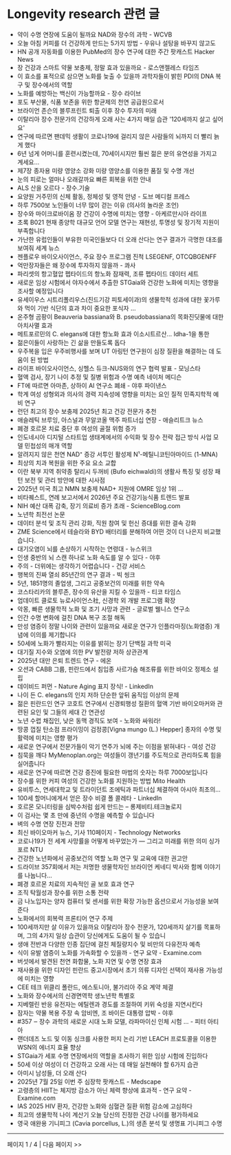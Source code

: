 # Longevity research 관련 글

- 약이 수명 연장에 도움이 될까요 NAD와 장수의 과학 - WCVB
- 오늘 아침 커피를 더 건강하게 만드는 5가지 방법 - 우유나 설탕을 바꾸지 않고도
- HN 공개 자동화를 이용한 PubMed의 장수 연구에 대한 주간 팟캐스트  Hacker News
- 장 건강과 스마트 약물 보충제, 정말 효과 있을까요 - 로스앤젤레스 타임즈
- 이 효소를 표적으로 삼으면 노화를 늦출 수 있을까 과학자들이 밝힌 PDI의 DNA 복구 및 장수에서의 역할
- 노화를 예방하는 백신이 가능할까요 - 장수 라이브
- 포도 부산물, 식품 보존을 위한 항균제의 천연 공급원으로서
- 브라이언 존슨의 블루프린트 퇴출 이후 장수 투자의 미래
- 이탈리아 장수 전문가의 건강하게 오래 사는 4가지 매일 습관 '120세까지 살고 싶어요'
- 연구에 따르면 팬데믹 생활이 코로나19에 걸리지 않은 사람들의 뇌까지 더 빨리 늙게 했다
- 6년 넘게 어머니를 훈련시켰는데, 70세이시지만 훨씬 젊은 분의 유연성을 가지고 계세요…
- 제7장 종자용 미량 영양소 강화 미량 영양소를 이용한 품질 및 수명 개선
- 눈의 피로는 얼마나 오래갈까요 빠른 회복을 위한 안내
- ALS 산을 오르다 - 장수.기술
- 요양원 거주민의 신체 활동, 정체성 및 영적 안녕 - 도브 메디컬 프레스
- 하루 7500보 노인들이 너무 많이 걷는 이유 (의사의 놀라운 조언)
- 장수와 마이크로바이옴 장 건강이 수명에 미치는 영향 - 아케르만시아 라이프
- 초록 B021 현재 종양학 대규모 언어 모델 연구는 재현성, 투명성 및 장기적 지원이 부족합니다
- 가난한 유럽인들이 부유한 미국인들보다 더 오래 산다는 연구 결과가 극명한 대조를 보여줘  세계 뉴스
- 젠플로우 바이오사이언스, 주요 장수 프로그램 진척  LSEGENF, OTCQBGENFF
- 억만장자들은 왜 장수에 투자하지 않을까 - 콰사
- 파리셋의 항고혈압 펩타이드의 항노화 잠재력, 조류 펩타이드 데이터 세트
- 새로운 임상 시험에서 야자수에서 추출한 STGaia와 건강한 노화에 미치는 영향을 조사할 예정입니다
- 유세이우스 시트리폴리우스(진드기강 피토세이과)의 생물학적 성과에 대한 꽃가루와 먹이 기반 식단의 효과 차이 중요한 포식자 …
- 온주형 곰팡이 Beauveria bassiana와 B. pseudobassiana의 목화진딧물에 대한 아치사멸 효과
- 메트포르민의 C. elegans에 대한 항노화 효과 이소시트르산... Idha-1을 통한
- 젊은이들이 사랑하는 긴 삶을 만들도록 돕다
- 우주복을 입은 우주비행사를 보며 UT 아링턴 연구원이 심장 질환을 해결하는 데 도움이 된 방법
- 라이프 바이오사이언스, 싱헬스 듀크-NUS와의 연구 협력 발표 - 모닝스타
- 혈액 검사, 장기 나이 추정 및 질병 위험과 수명 예측  네이처 메디슨
- FT에 따르면 아마존, 상하이 AI 연구소 폐쇄 - 야후 파이낸스
- 학계 여성 성형외과 의사의 경력 지속성에 영향을 미치는 요인 질적 민족지학적 예비 연구
- 런던 최고의 장수 보충제 2025년 최고 건강 전문가 추천
- 애슬레틱 브루잉, 아스널과 무알코올 맥주 파트너십 연장 - 애슬리트크 뉴스
- 폐경 호르몬 치료 중단 후 여성의 골절 위험 증가
- 인도네시아 디지털 스타트업 생태계에서의 수익화 및 장수 전략 접근 방식 사업 모델 민첩성의 매개 역할
- 알려지지 않은 천연 NAD⁺ 증강 서투인 활성제 N¹-메틸니코틴아마이드 (1-MNA)
- 최상의 치과 복원을 위한 주요 요소 교합
- 이란 북부 지역 취약종 탈리시 두꺼비 (Bufo eichwaldi)의 생활사 특징 및 성장 패턴 보전 및 관리 방안에 대한 시사점
- 2025년 미국 최고 NMN 보충제 NAD+ 지원에 OMRE 임상 1위 ...
- 비타퀘스트, 연례 보고서에서 2026년 주요 건강기능식품 트렌드 발표
- NIH 예산 대폭 감축, 장기 의료비 증가 초래 - ScienceBlog.com
- 노년학 최전선  논문
- 데이터 분석 및 조직 관리 강화, 직원 참여 및 헌신 증대를 위한 결속 강화
- ZME Science에서 테슬라와 BYD 배터리를 분해하여 어떤 것이 더 나은지 비교했습니다.
- 대기오염이 뇌를 손상하기 시작하는 연령대 - 뉴스위크
- 인생 중반의 뇌 스캔 하나로 노화 속도를 알 수 있다 - 야후
- 주의 - 더위에는 생각하기 어렵습니다 - 건강 서비스
- 행복의 진짜 열쇠 85년간의 연구 결과 - 빅 씽크
- 5년, 1851명의 졸업생, 그리고 공중보건의 미래를 위한 약속
- 코스타리카의 블루존, 장수의 유산을 지킬 수 있을까 - 티코 타임스
- 업데이트 클로토 뉴로사이언스社, 신경학 외 개발 프로그램 확장
- 악몽, 빠른 생물학적 노화 및 조기 사망과 관련 - 글로벌 웰니스 연구소
- 인간 수명 변화에 걸친 DNA 복구 조절 해독
- 만성 염증이 정말 나이와 관련이 있을까요 새로운 연구가 인플라마징(노화염증) 개념에 이의를 제기합니다
- 50세에 노화가 빨라지는 이유를 밝히는 장기 단백질  과학 미국
- 대기질 지수와 오염에 의한 PV 발전량 저하 상관관계
- 2025년 대만 은퇴 트렌드 연구 - 에온
- 오션과 CABB 그룹, 핀란드에서 침입종 사르가숨 해조류를 위한 바이오 정제소 설립
- 데이비드 퍼먼 - Nature Aging 표지 장식! - LinkedIn
- 나이 든 C. elegans의 인지 저하 단순한 앞뒤 움직임 이상의 문제
- 젊은 핀란드인 연구 코호트 연구에서 신경퇴행성 질환의 혈액 기반 바이오마커와 관련된 요인 및 그들의 세대 간 연관성
- 노년 수렵 채집인, 낮은 동맥 경직도 보여 - 노화와 싸워라!
- 땅콩 껍질 탄소점 프라이밍이 검정콩[Vigna mungo (L.) Hepper] 종자의 수명 및 활력에 미치는 영향 평가
- 새로운 연구에서 전문가들이 악기 연주가 뇌에 주는 이점을 밝혀내다 - 여성 건강
- 침묵을 깨다 MyMenoplan.org는 여성들이 갱년기를 주도적으로 관리하도록 힘을 실어줍니다
- 새로운 연구에 따르면 건강 증진에 필요한 마법의 숫자는 하루 7000보입니다
- 장수를 위한 커피 여성의 건강한 노화를 지원하는 방법  Mito Health
- 유비투스, 연세대학교 및 트라이던트 조에틱과 파트너십 체결하여 아시아 최초의…
- 100세 할머니에게서 얻은 장수 비결  폴 콜레타 - LinkedIn
- 호르몬 모니터링을 심박수처럼 쉽게 만드는 – 롱제비티.테크놀로지
- 이 검사는 몇 초 만에 중년의 수명을 예측할 수 있습니다
- 벼의 수명 연장 진전과 전망
- 최신 바이오마커 뉴스, 기사  110페이지 - Technology Networks
- 코로나19가 전 세계 사망률을 어떻게 바꾸었는가 — 그리고 미래를 위한 의미  싱가포르 NTU
- 건강한 노년화에서 공중보건의 역할 노화 연구 및 교육에 대한 권고안
- 드라이브 357회에서 저는 저명한 생물학자인 브라이언 케네디 박사와 함께 이야기를 나눕니다…
- 폐경 호르몬 치료의 지속적인 골 보호 효과 연구
- 조직 탁월성과 장수를 위한 소통 전략
- 금 나노입자는 양자 컴퓨터 및 센서를 위한 확장 가능한 옵션으로서 가능성을 보여준다
- 노화에서의 회복력  프론티어 연구 주제
- 100세까지만 살 이유가 있을까요 이탈리아 장수 전문가, 120세까지 살기를 목표하며, 그의 4가지 일상 습관이 당신에게도 도움이 될 수 있습니
- 생애 전반과 다양한 인종 집단에 걸친 체질량지수 및 비만의 다유전자 예측
- 식이 유발 염증이 노화를 가속화할 수 있을까 - 연구 요약 - Examine.com
- 버섯에서 발견된 천연 화합물, 노화 지연 및 수명 연장 효과
- 재사용을 위한 디자인 핀란드 중고시장에서 초기 의류 디자인 선택이 재사용 가능성에 미치는 영향
- CEE 테크 위클리 폴란드, 에스토니아, 불가리아 주요 계약 체결
- 노화와 장수에서의 신경면역학 생노년학 특별호
- 지베렐린 반응 유전자는 에틸렌과 경도를 조절하여 키위 숙성을 지연시킨다
- 잠자는 약물 복용 주장 속 암비엔, 조 바이든 대통령 압박 - 야후
- #357 ‒ 장수 과학의 새로운 시대 노화 모델, 라파마이신 인체 시험 ... - 피터 아티아
- 랜더데즈 노드 및 이동 싱크를 사용한 퍼지 논리 기반 LEACH 프로토콜을 이용한 WSN의 에너지 효율 향상
- STGaia가 세포 수명 연장에서의 역할을 조사하기 위한 임상 시험에 진입하다
- 50세 이상 여성이 더 건강하고 오래 사는 데 매일 실천해야 할 6가지 습관
- 아미시 남성들, 더 오래 산다
- 2025년 7월 25일 이번 주 심장학 팟캐스트 - Medscape
- 고령층의 HIIT는 체지방 감소가 아닌 체력 향상에 효과적 - 연구 요약 - Examine.com
- IAS 2025 HIV 환자, 건강한 노화와 심혈관 질환 위험 감소에 고심하다
- 최고의 생물학적 나이 계산기 오늘 당신의 진정한 건강 나이를 평가하세요
- 영국 애완용 기니피그 (Cavia porcellus, L.)의 생존 분석 및 생명표 기니피그 수명

---
페이지 1 / 4  |  다음 페이지 >>